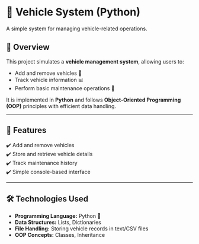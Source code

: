 # 🚗 Vehicle System (Python)
A simple system for managing vehicle-related operations.

## 📌 Overview
This project simulates a **vehicle management system**, allowing users to:
- Add and remove vehicles 🚙
- Track vehicle information 📊
- Perform basic maintenance operations 🔧

It is implemented in **Python** and follows **Object-Oriented Programming (OOP)** principles with efficient data handling.

---

## 🚀 Features
✔️ Add and remove vehicles  
✔️ Store and retrieve vehicle details  
✔️ Track maintenance history  
✔️ Simple console-based interface  

---

## 🛠️ Technologies Used
- **Programming Language:** Python 🐍  
- **Data Structures:** Lists, Dictionaries  
- **File Handling:** Storing vehicle records in text/CSV files  
- **OOP Concepts:** Classes, Inheritance  

